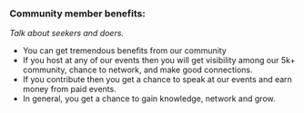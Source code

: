### Community member benefits:
*Talk about seekers and doers.*
* You can get tremendous benefits from our community
* If you host at any of our events then you will get visibility among our 5k+ community, chance to network, and make good connections.
* If you contribute then you get a chance to speak at our events and earn money from paid events.
* In general, you get a chance to gain knowledge, network and grow.
